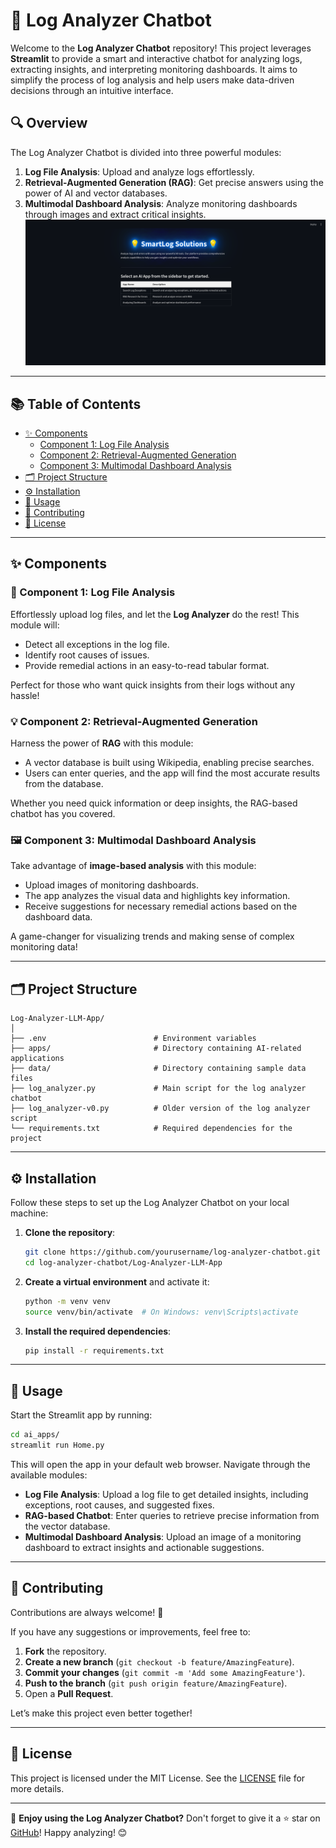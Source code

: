 # 🚀 Log Analyzer Chatbot

Welcome to the **Log Analyzer Chatbot** repository! This project leverages **Streamlit** to provide a smart and interactive chatbot for analyzing logs, extracting insights, and interpreting monitoring dashboards. It aims to simplify the process of log analysis and help users make data-driven decisions through an intuitive interface. 

## 🔍 Overview

The Log Analyzer Chatbot is divided into three powerful modules:
1. **Log File Analysis**: Upload and analyze logs effortlessly.
2. **Retrieval-Augmented Generation (RAG)**: Get precise answers using the power of AI and vector databases.
3. **Multimodal Dashboard Analysis**: Analyze monitoring dashboards through images and extract critical insights.
![Alt Text](smart_log.png)

---

## 📚 Table of Contents

- [✨ Components](#-modules)
  - [Component 1: Log File Analysis](#module-1-log-file-analysis)
  - [Component 2: Retrieval-Augmented Generation](#module-2-retrieval-augmented-generation)
  - [Component 3: Multimodal Dashboard Analysis](#module-3-multimodal-dashboard-analysis)
- [🗂️ Project Structure](#-project-structure)
- [⚙️ Installation](#%EF%B8%8F-installation)
- [🚀 Usage](#-usage)
- [🤝 Contributing](#-contributing)
- [📄 License](#-license)

---

## ✨ Components

### 🔧 Component 1: Log File Analysis
Effortlessly upload log files, and let the **Log Analyzer** do the rest! This module will:
- Detect all exceptions in the log file.
- Identify root causes of issues.
- Provide remedial actions in an easy-to-read tabular format.
  
Perfect for those who want quick insights from their logs without any hassle!

### 💡 Component 2: Retrieval-Augmented Generation
Harness the power of **RAG** with this module:
- A vector database is built using Wikipedia, enabling precise searches.
- Users can enter queries, and the app will find the most accurate results from the database.
  
Whether you need quick information or deep insights, the RAG-based chatbot has you covered.

### 🖼️ Component 3: Multimodal Dashboard Analysis
Take advantage of **image-based analysis** with this module:
- Upload images of monitoring dashboards.
- The app analyzes the visual data and highlights key information.
- Receive suggestions for necessary remedial actions based on the dashboard data.

A game-changer for visualizing trends and making sense of complex monitoring data!

---

## 🗂️ Project Structure

```
Log-Analyzer-LLM-App/
│
├── .env                        # Environment variables
├── apps/                       # Directory containing AI-related applications
├── data/                       # Directory containing sample data files
├── log_analyzer.py             # Main script for the log analyzer chatbot
├── log_analyzer-v0.py          # Older version of the log analyzer script
└── requirements.txt            # Required dependencies for the project
```

---

## ⚙️ Installation

Follow these steps to set up the Log Analyzer Chatbot on your local machine:

1. **Clone the repository**:
   ```bash
   git clone https://github.com/yourusername/log-analyzer-chatbot.git
   cd log-analyzer-chatbot/Log-Analyzer-LLM-App
   ```

2. **Create a virtual environment** and activate it:
   ```bash
   python -m venv venv
   source venv/bin/activate  # On Windows: venv\Scripts\activate
   ```

3. **Install the required dependencies**:
   ```bash
   pip install -r requirements.txt
   ```

---

## 🚀 Usage

Start the Streamlit app by running:
   ```bash
   cd ai_apps/
   streamlit run Home.py
   ```

This will open the app in your default web browser. Navigate through the available modules:

- **Log File Analysis**: Upload a log file to get detailed insights, including exceptions, root causes, and suggested fixes.
- **RAG-based Chatbot**: Enter queries to retrieve precise information from the vector database.
- **Multimodal Dashboard Analysis**: Upload an image of a monitoring dashboard to extract insights and actionable suggestions.

---

## 🤝 Contributing

Contributions are always welcome! 🎉

If you have any suggestions or improvements, feel free to:
1. **Fork** the repository.
2. **Create a new branch** (`git checkout -b feature/AmazingFeature`).
3. **Commit your changes** (`git commit -m 'Add some AmazingFeature'`).
4. **Push to the branch** (`git push origin feature/AmazingFeature`).
5. Open a **Pull Request**.

Let’s make this project even better together!

---

## 📄 License

This project is licensed under the MIT License. See the [LICENSE](LICENSE) file for more details.

---

🌟 **Enjoy using the Log Analyzer Chatbot?** Don't forget to give it a ⭐ star on [GitHub](https://github.com/aqibrehmanpirzada/Log-Analyzer-LLM-App/)! Happy analyzing! 😊

